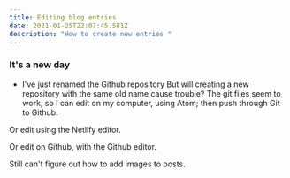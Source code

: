 ```yaml
---
title: Editing blog entries
date: 2021-01-25T22:07:45.581Z
description: "How to create new entries "
---
```



### It's a new day
- I've just renamed the Github repository
But will creating a new repository with the same old name cause trouble?
The git files seem to work, so I can edit on my computer, using Atom; then push through Git to Github.

Or edit using the Netlify editor.

Or edit on Github, with the Github editor.

Still can't figure out how to add images to posts.
